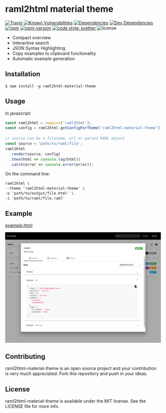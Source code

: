 # raml2html material theme

[![Travis](https://img.shields.io/travis/KorbinianKuhn/raml2html-material-theme.svg?style=flat-square)](https://travis-ci.org/KorbinianKuhn/raml2html-material-theme/builds)
[![Known Vulnerabilities](https://snyk.io/test/github/KorbinianKuhn/raml2html-material-theme/badge.svg?style=flat-square)](https://snyk.io/test/github/KorbinianKuhn/raml2html-material-theme)
[![Dependencies](https://img.shields.io/david/KorbinianKuhn/raml2html-material-theme.svg?style=flat-square)](https://david-dm.org/KorbinianKuhn/raml2html-material-theme)
[![Dev Dependencies](https://img.shields.io/david/dev/KorbinianKuhn/raml2html-material-theme.svg?style=flat-square)](https://david-dm.org/KorbinianKuhn/raml2html-material-theme)
[![npm](https://img.shields.io/npm/dt/raml2html-material-theme.svg?style=flat-square)](https://www.npmjs.com/package/raml2html-material-theme)
[![npm-version](https://img.shields.io/npm/v/raml2html-material-theme.svg?style=flat-square)](https://www.npmjs.com/package/raml2html-material-theme)
[![code style: prettier](https://img.shields.io/badge/code_style-prettier-ff69b4.svg?style=flat-square)](https://github.com/prettier/prettier)
![license](https://img.shields.io/github/license/KorbinianKuhn/raml2html-material-theme.svg?style=flat-square)

- Compact overview
- Interactive search
- JSON Syntax Highlighting
- Copy examples to clipboard functionality
- Automatic example generation

## Installation

```
$ npm install -g raml2html-material-theme
```

## Usage

In javascript:

```javascript
const raml2html = require('raml2html');
const config = raml2html.getConfigForTheme('raml2html-material-theme');

// source can be a filename, url or parsed RAML object
const source = 'path/to/raml/file';
raml2html
  .render(source, config)
  .then(html => console.log(html))
  .catch(error => console.error(error));
```

On the command line:

```
raml2html \
--theme 'raml2html-material-theme' \
-o 'path/to/output/file.html' \
-i 'path/to/raml/file.raml'
```

## Example

[example.html](example/example.html)

![Screenshot](example/screenshot.png)

## Contributing

raml2html-material-theme is an open source project and your contribution is very much appreciated. Fork this repository and push in your ideas.

## License

raml2html-material-theme is available under the MIT license. See the LICENSE file for more info.
